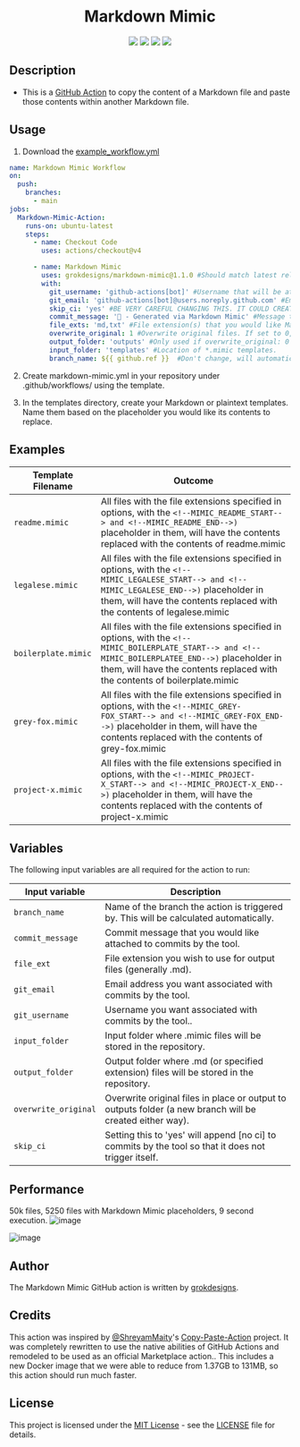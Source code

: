 <h1 align="center">Markdown Mimic</h1>  

<p align="center">
	<a href="https://github.com/grokdesigns/markdown-mimic/stargazers"><img src="https://img.shields.io/github/stars/grokdesigns/markdown-mimic?colorA=363a4f&colorB=7dc4e4&style=for-the-badge"></a>
	<a href="https://github.com/grokdesigns/markdown-mimic/issues"><img src="https://img.shields.io/github/issues/grokdesigns/markdown-mimic?colorA=363a4f&colorB=7dc4e4&style=for-the-badge"></a>
	<a href="https://github.com/grokdesigns/markdown-mimic/contributors"><img src="https://img.shields.io/github/contributors/grokdesigns/markdown-mimic?colorA=363a4f&colorB=7dc4e4&style=for-the-badge"></a>
    <img src="https://img.shields.io/badge/language-python-blue?colorA=363a4f&colorB=7dc4e4&style=for-the-badge"/>
</p>

## Description

- This is a [GitHub Action](https://developer.github.com/actions/) to copy the content of a Markdown file and paste those contents within another Markdown file.

## Usage

1. Download the [example_workflow.yml](example_workflow.yml)

```yml
name: Markdown Mimic Workflow
on:
  push:
    branches:
      - main
jobs:
  Markdown-Mimic-Action:
    runs-on: ubuntu-latest
    steps:
      - name: Checkout Code
        uses: actions/checkout@v4

      - name: Markdown Mimic
        uses: grokdesigns/markdown-mimic@1.1.0 #Should match latest release.
        with:
          git_username: 'github-actions[bot]' #Username that will be attributed to the commit.
          git_email: 'github-actions[bot]@users.noreply.github.com' #Email that will be attributed to the commit.
          skip_ci: 'yes' #BE VERY CAREFUL CHANGING THIS. IT COULD CREATE INFINITE WORKFLOWS.
          commit_message: '🤖 - Generated via Markdown Mimic' #Message that will be attributed to the commit.
          file_exts: 'md,txt' #File extension(s) that you would like Markdown Mimic to search through for placeholders.
          overwrite_original: 1 #Overwrite original files. If set to 0, updated files will be placed in output_folder in same folder structure..
          output_folder: 'outputs' #Only used if overwrite_original: 0
          input_folder: 'templates' #Location of *.mimic templates.
          branch_name: ${{ github.ref }}  #Don't change, will automatically be assigned from branch at top of workflow.

```

2. Create markdown-mimic.yml in your repository under .github/workflows/ using the template.

3. In the templates directory, create your Markdown or plaintext templates. Name them based on the placeholder you would like its contents to replace.

## Examples
   
|Template Filename|Outcome|
|--------------------|-----------|
|`readme.mimic`|All files with the file extensions specified in options, with the `<!--MIMIC_README_START--> and <!--MIMIC_README_END-->)` placeholder in them, will have the contents replaced with the contents of readme.mimic|
|`legalese.mimic`|All files with the file extensions specified in options, with the `<!--MIMIC_LEGALESE_START--> and <!--MIMIC_LEGALESE_END-->)` placeholder in them, will have the contents replaced with the contents of legalese.mimic|
|`boilerplate.mimic`|All files with the file extensions specified in options, with the `<!--MIMIC_BOILERPLATE_START--> and <!--MIMIC_BOILERPLATEE_END-->)` placeholder in them, will have the contents replaced with the contents of boilerplate.mimic|
|`grey-fox.mimic`|All files with the file extensions specified in options, with the `<!--MIMIC_GREY-FOX_START--> and <!--MIMIC_GREY-FOX_END-->)` placeholder in them, will have the contents replaced with the contents of grey-fox.mimic|
|`project-x.mimic`|All files with the file extensions specified in options, with the `<!--MIMIC_PROJECT-X_START--> and <!--MIMIC_PROJECT-X_END-->)` placeholder in them, will have the contents replaced with the contents of project-x.mimic|

## Variables

The following input variables are all required for the action to run:

|Input variable|Description|
|--------------------|-----------|
|`branch_name`|Name of the branch the action is triggered by. This will be calculated automatically.|
|`commit_message`|Commit message that you would like attached to commits by the tool.|
|`file_ext`|File extension you wish to use for output files (generally .md).|
|`git_email`|Email address you want associated with commits by the tool.|
|`git_username`|Username you want associated with commits by the tool..|
|`input_folder`|Input folder where .mimic files will be stored in the repository.|
|`output_folder`|Output folder where .md (or specified extension) files will be stored in the repository.|
|`overwrite_original`|Overwrite original files in place or output to outputs folder (a new branch will be created either way).|
|`skip_ci`|Setting this to 'yes' will append [no ci] to commits by the tool so that it does not trigger itself.|

## Performance

50k files, 5250 files with Markdown Mimic placeholders, 9 second execution.
![image](https://github.com/user-attachments/assets/09c939f2-9ff0-4221-b83f-66e44bde7ec3)

![image](https://github.com/user-attachments/assets/f0d4c67c-e46f-4083-83e0-4934cce41b67)


## Author

The Markdown Mimic GitHub action is written by [grokdesigns](https://github.com/grokdesigns).

## Credits

This action was inspired by [@ShreyamMaity](https://github.com/ShreyamMaity)'s [Copy-Paste-Action](https://github.com/ShreyamMaity/Copy-Paste-Action) project. It was completely rewritten to use the native abilities of GitHub Actions and remodeled to be used as an official Marketplace action.. This includes a new Docker image that we were able to reduce from 1.37GB to 131MB, so this action should run much faster.

## License

This project is licensed under the [MIT License](https://opensource.org/licenses/MIT) - see the [LICENSE](LICENSE) file for details.
